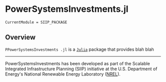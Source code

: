 # PowerSystemsInvestments.jl

```@meta
CurrentModule = SIIP_PACKAGE
```

## Overview

`PPowerSystemsInvestments .jl` is a [`Julia`](http://www.julialang.org) package that provides blah blah

------------
PowerSystemsInvestments  has been developed as part of the Scalable Integrated Infrastructure Planning
(SIIP) initiative at the U.S. Department of Energy's National Renewable Energy
Laboratory ([NREL](https://www.nrel.gov/)).
